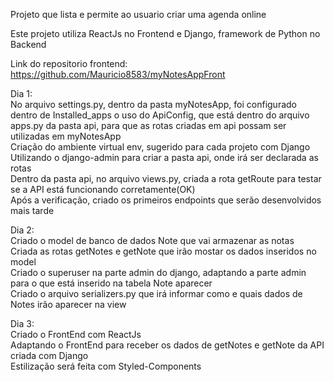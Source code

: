 Projeto que lista e permite ao usuario criar uma agenda online<br>

Este projeto utiliza ReactJs no Frontend e Django, framework de Python no Backend<br>

Link do repositorio frontend: https://github.com/Mauricio8583/myNotesAppFront<br>

Dia 1:<br>
    No arquivo settings.py, dentro da pasta myNotesApp, foi configurado dentro de Installed_apps o uso do ApiConfig, que está dentro do arquivo apps.py da pasta api, para que as rotas criadas em api possam ser utilizadas em myNotesApp<br>
    Criação do ambiente virtual env, sugerido para cada projeto com Django <br>
    Utilizando o django-admin para criar a pasta api, onde irá ser declarada as rotas<br>
    Dentro da pasta api, no arquivo views.py, criada a rota getRoute para testar se a API está funcionando corretamente(OK)<br>
    Após a verificação, criado os primeiros endpoints que serão desenvolvidos mais tarde<br>

Dia 2:<br>
    Criado o model de banco de dados Note que vai armazenar as notas<br>
    Criada as rotas getNotes e getNote que irão mostar os dados inseridos no model<br>
    Criado o superuser na parte admin do django, adaptando a parte admin para o que está inserido na tabela Note aparecer<br>
    Criado o arquivo serializers.py que irá informar como e quais dados de Notes irão aparecer na view<br>

Dia 3:<br>
    Criado o FrontEnd com ReactJs<br>
    Adaptando o FrontEnd para receber os dados de getNotes e getNote da API criada com Django<br>
    Estilização será feita com Styled-Components<br>